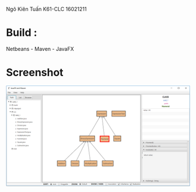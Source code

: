 ﻿Ngô Kiên Tuấn
K61-CLC
16021211

<h1>Build :</h1> Netbeans - Maven - JavaFX
<h1>Screenshot</h1>
<p align="center">
  <img src="screenshot1.png"/>
</p>
